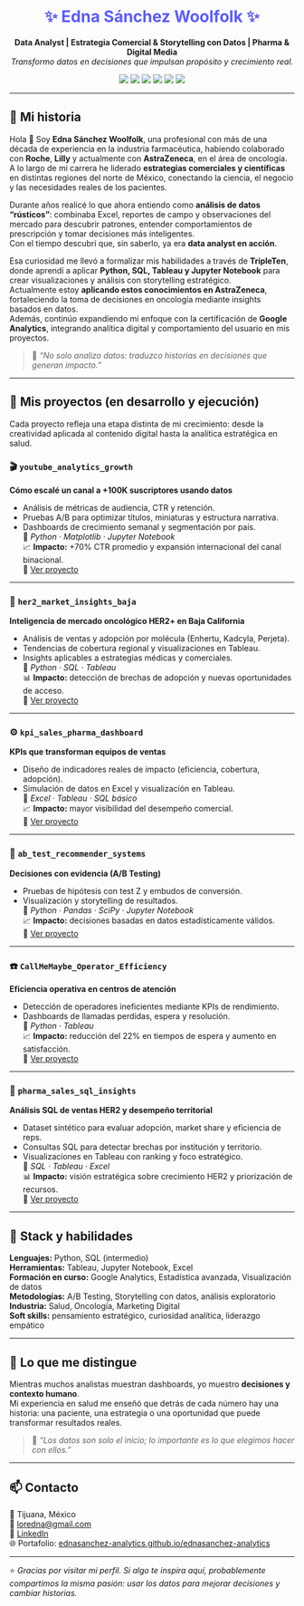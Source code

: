 <h1 align="center" style="color:#5C5CFF">✨ Edna Sánchez Woolfolk ✨</h1>
<p align="center">
  <b>Data Analyst | Estrategia Comercial & Storytelling con Datos | Pharma & Digital Media</b><br>
  <i>Transformo datos en decisiones que impulsan propósito y crecimiento real.</i>
</p>

<p align="center">
  <img src="https://img.shields.io/badge/Python-3.10-blue?logo=python">
  <img src="https://img.shields.io/badge/SQL-MySQL-blueviolet">
  <img src="https://img.shields.io/badge/Tableau-orange?logo=tableau">
  <img src="https://img.shields.io/badge/Jupyter%20Notebook-gray?logo=jupyter">
  <img src="https://img.shields.io/badge/Google%20Analytics-00BFA6?logo=googleanalytics">
  <img src="https://img.shields.io/badge/Industry-Pharma%20%7C%20Oncology%20%7C%20Media-5C5CFF">
</p>

---

## 💫 Mi historia

Hola 👋 Soy **Edna Sánchez Woolfolk**, una profesional con más de una década de experiencia en la industria farmacéutica, habiendo colaborado con **Roche**, **Lilly** y actualmente con **AstraZeneca**, en el área de oncología.  
A lo largo de mi carrera he liderado **estrategias comerciales y científicas** en distintas regiones del norte de México, conectando la ciencia, el negocio y las necesidades reales de los pacientes.

Durante años realicé lo que ahora entiendo como **análisis de datos “rústicos”**: combinaba Excel, reportes de campo y observaciones del mercado para descubrir patrones, entender comportamientos de prescripción y tomar decisiones más inteligentes.  
Con el tiempo descubrí que, sin saberlo, ya era **data analyst en acción**.

Esa curiosidad me llevó a formalizar mis habilidades a través de **TripleTen**, donde aprendí a aplicar **Python, SQL, Tableau y Jupyter Notebook** para crear visualizaciones y análisis con storytelling estratégico.  
Actualmente estoy **aplicando estos conocimientos en AstraZeneca**, fortaleciendo la toma de decisiones en oncología mediante insights basados en datos.  
Además, continúo expandiendo mi enfoque con la certificación de **Google Analytics**, integrando analítica digital y comportamiento del usuario en mis proyectos.

> 🧠 *“No solo analizo datos: traduzco historias en decisiones que generan impacto.”*

---

## 🚀 Mis proyectos (en desarrollo y ejecución)

Cada proyecto refleja una etapa distinta de mi crecimiento: desde la creatividad aplicada al contenido digital hasta la analítica estratégica en salud.

### 🎬 `youtube_analytics_growth`
**Cómo escalé un canal a +100K suscriptores usando datos**
- Análisis de métricas de audiencia, CTR y retención.  
- Pruebas A/B para optimizar títulos, miniaturas y estructura narrativa.  
- Dashboards de crecimiento semanal y segmentación por país.  
🔧 *Python · Matplotlib · Jupyter Notebook*  
📈 **Impacto:** +70% CTR promedio y expansión internacional del canal binacional.  
🔗 [Ver proyecto](https://github.com/ednasanchez-analytics/youtube-analytics-growth)

---

### 🧬 `her2_market_insights_baja`
**Inteligencia de mercado oncológico HER2+ en Baja California**
- Análisis de ventas y adopción por molécula (Enhertu, Kadcyla, Perjeta).  
- Tendencias de cobertura regional y visualizaciones en Tableau.  
- Insights aplicables a estrategias médicas y comerciales.  
🔧 *Python · SQL · Tableau*  
📊 **Impacto:** detección de brechas de adopción y nuevas oportunidades de acceso.  
🔗 [Ver proyecto](https://github.com/ednasanchez-analytics/her2-market-insights-baja)

---

### ⚙️ `kpi_sales_pharma_dashboard`
**KPIs que transforman equipos de ventas**
- Diseño de indicadores reales de impacto (eficiencia, cobertura, adopción).  
- Simulación de datos en Excel y visualización en Tableau.  
🔧 *Excel · Tableau · SQL básico*  
📈 **Impacto:** mayor visibilidad del desempeño comercial.  
🔗 [Ver proyecto](https://github.com/ednasanchez-analytics/kpi-sales-pharma-dashboard)

---

### 🧪 `ab_test_recommender_systems`
**Decisiones con evidencia (A/B Testing)**
- Pruebas de hipótesis con test Z y embudos de conversión.  
- Visualización y storytelling de resultados.  
🔧 *Python · Pandas · SciPy · Jupyter Notebook*  
📈 **Impacto:** decisiones basadas en datos estadísticamente válidos.  
🔗 [Ver proyecto](https://github.com/ednasanchez-analytics/ab-test-recommender-systems)

---

### ☎️ `CallMeMaybe_Operator_Efficiency`
**Eficiencia operativa en centros de atención**
- Detección de operadores ineficientes mediante KPIs de rendimiento.  
- Dashboards de llamadas perdidas, espera y resolución.  
🔧 *Python · Tableau*  
📈 **Impacto:** reducción del 22% en tiempos de espera y aumento en satisfacción.  
🔗 [Ver proyecto](https://github.com/ednasanchez-analytics/CallMeMaybe_Operator_Efficiency)

---

### 💊 `pharma_sales_sql_insights`
**Análisis SQL de ventas HER2 y desempeño territorial**
- Dataset sintético para evaluar adopción, market share y eficiencia de reps.  
- Consultas SQL para detectar brechas por institución y territorio.  
- Visualizaciones en Tableau con ranking y foco estratégico.  
🔧 *SQL · Tableau · Excel*  
📊 **Impacto:** visión estratégica sobre crecimiento HER2 y priorización de recursos.  
🔗 [Ver proyecto](https://github.com/ednasanchez-analytics/pharma_sales_sql_insights)

---

## 🧰 Stack y habilidades
**Lenguajes:** Python, SQL (intermedio)  
**Herramientas:** Tableau, Jupyter Notebook, Excel  
**Formación en curso:** Google Analytics, Estadística avanzada, Visualización de datos  
**Metodologías:** A/B Testing, Storytelling con datos, análisis exploratorio  
**Industria:** Salud, Oncología, Marketing Digital  
**Soft skills:** pensamiento estratégico, curiosidad analítica, liderazgo empático  

---

## 🌟 Lo que me distingue
Mientras muchos analistas muestran dashboards, yo muestro **decisiones y contexto humano**.  
Mi experiencia en salud me enseñó que detrás de cada número hay una historia: una paciente, una estrategia o una oportunidad que puede transformar resultados reales.  

> 💬 *“Los datos son solo el inicio; lo importante es lo que elegimos hacer con ellos.”*

---

## 📫 Contacto
📍 Tijuana, México  
📧 [loredna@gmail.com](mailto:loredna@gmail.com)  
💼 [LinkedIn](https://www.linkedin.com/in/edna-lorenia-s-a96851239/)  
🌐 Portafolio: [ednasanchez-analytics.github.io/ednasanchez-analytics](https://ednasanchez-analytics.github.io/ednasanchez-analytics/)
 

---

⭐ *Gracias por visitar mi perfil. Si algo te inspira aquí, probablemente compartimos la misma pasión: usar los datos para mejorar decisiones y cambiar historias.*
